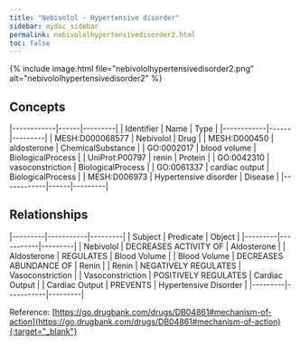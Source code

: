 ```yaml
---
title: "Nebivolol - Hypertensive disorder"
sidebar: mydoc_sidebar
permalink: nebivololhypertensivedisorder2.html
toc: false 
---
```


{% include image.html file="nebivololhypertensivedisorder2.png" alt="nebivololhypertensivedisorder2" %}

## Concepts

|------------|------|---------|
| Identifier | Name | Type    |
|------------|------|---------|
| MESH:D000068577 | Nebivolol | Drug |
| MESH:D000450 | aldosterone | ChemicalSubstance |
| GO:0002017 | blood volume | BiologicalProcess |
| UniProt:P00797 | renin | Protein |
| GO:0042310 | vasoconstriction | BiologicalProcess |
| GO:0061337 | cardiac output | BiologicalProcess |
| MESH:D006973 | Hypertensive disorder | Disease |
|------------|------|---------|

## Relationships

|---------|-----------|---------|
| Subject | Predicate | Object  |
|---------|-----------|---------|
| Nebivolol | DECREASES ACTIVITY OF | Aldosterone |
| Aldosterone | REGULATES | Blood Volume |
| Blood Volume | DECREASES ABUNDANCE OF | Renin |
| Renin | NEGATIVELY REGULATES | Vasoconstriction |
| Vasoconstriction | POSITIVELY REGULATES | Cardiac Output |
| Cardiac Output | PREVENTS | Hypertensive Disorder |
|---------|-----------|---------|

Reference: [https://go.drugbank.com/drugs/DB04861#mechanism-of-action](https://go.drugbank.com/drugs/DB04861#mechanism-of-action){:target="_blank"}